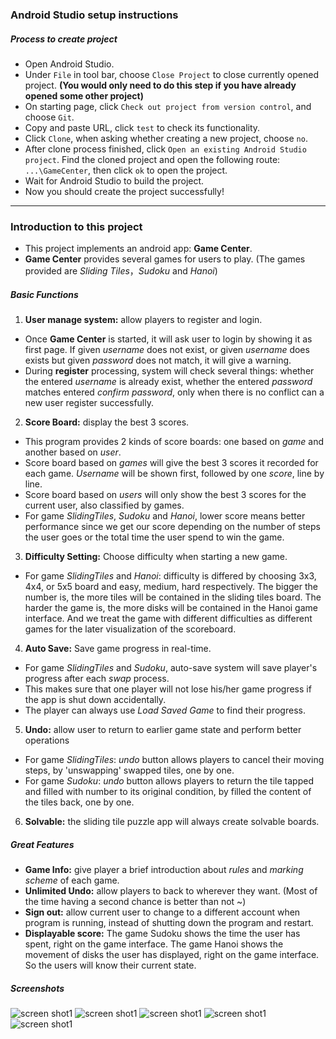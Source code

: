 ### Android Studio setup instructions
##### Process to create project
 - Open Android Studio.
 - Under `File` in tool bar, choose `Close Project` to close currently opened project. __(You would only need to do this step if you have already opened some other project)__
 - On starting page, click `Check out project from version control`, and choose `Git`.
 - Copy and paste URL, click `test` to check its functionality.
 - Click `Clone`, when asking whether creating a new project, choose `no`.
 - After clone process finished, click `Open an existing Android Studio project`. Find the cloned project and open the following route: `...\GameCenter`, then click `ok` to open the project.
 - Wait for Android Studio to build the project.
 - Now you should create the project successfully!
---
### Introduction to this project
 - This project implements an android app: __Game Center__.
 - __Game Center__ provides several games for users to play. 
   (The games provided are _Sliding Tiles_，_Sudoku_ and  _Hanoi_)
##### Basic Functions
1. __User manage system:__ allow players to register and login.
 - Once __Game Center__ is started, it will ask user to login by showing it as first page. If given _username_ does not exist, or given _username_ does exists but given _password_ does not match, it will give a warning.
 - During __register__ processing, system will check several things: whether the entered _username_ is already exist, whether the entered _password_ matches entered _confirm password_, only when there is no conflict can a new user register successfully.
2. __Score Board:__ display the best 3 scores.
 - This program provides 2 kinds of score boards: one based on _game_ and another based on _user_.
 - Score board based on _games_ will give the best 3 scores it recorded for each game. _Username_ will be shown first, followed by one _score_, line by line.
 - Score board based on _users_ will only show the best 3 scores for the current user, also classified by games.
 - For game _SlidingTiles_, _Sudoku_ and _Hanoi_, lower score means better performance since we get our score depending on the number of steps the user goes or the total time the user spend to win the game.
3. __Difficulty Setting:__ Choose difficulty when starting a new game.
 - For game _SlidingTiles_ and _Hanoi_: difficulty is differed by choosing 3x3, 4x4, or 5x5 board and easy, medium, hard respectively. The bigger the number is, the more tiles will be contained in the sliding tiles board. The harder the game is, the more disks will be contained in the Hanoi game interface. And we treat the game with different difficulties as different games for the later visualization of the scoreboard.
4. __Auto Save:__ Save game progress in real-time.
 - For game _SlidingTiles_ and _Sudoku_, auto-save system will save player's progress after each _swap_ process.
 - This makes sure that one player will not lose his/her game progress if the app is shut down accidentally.
 - The player can always use _Load Saved Game_ to find their progress.
5. __Undo:__ allow user to return to earlier game state and perform better operations
 - For game _SlidingTiles_: _undo_ button allows players to cancel their moving steps, by 'unswapping' swapped tiles, one by one.
 - For game _Sudoku_: _undo_ button allows players to return the tile tapped and filled with number to its original condition, by filled the content of the tiles back, one by one.
6. __Solvable:__ the sliding tile puzzle app will always create solvable boards.
##### Great Features
 - __Game Info:__ give player a brief introduction about _rules_ and _marking scheme_ of each game.
 - __Unlimited Undo:__ allow players to back to wherever they want.
   (Most of the time having a second chance is better than not ~)
 - __Sign out:__ allow current user to change to a different account when program is running, instead of shutting down the program and restart.
 - __Displayable score:__ The game Sudoku shows the time the user has spent, right on the game interface. The game Hanoi shows the movement of disks the user has displayed, right on the game interface. So the users will know their current state.
##### Screenshots
![screen shot1](screenshot1.png)
![screen shot1](screenshot2.png)
![screen shot1](screenshot3.png)
![screen shot1](screenshot4.png)
![screen shot1](screenshot5.png)
